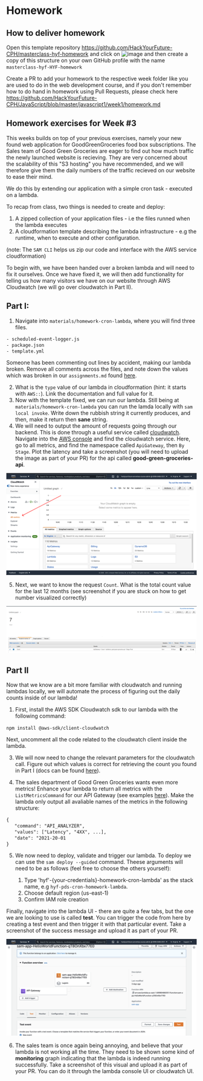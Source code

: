 # Homework

## How to deliver homework

Open this template repository https://github.com/HackYourFuture-CPH/masterclass-hyf-homework and click on ![image](https://user-images.githubusercontent.com/6642037/115988976-3796da80-a5bc-11eb-9184-554a2218b2ae.png) and then create a copy of this structure on your own GitHub profile with the name `masterclass-hyf-HYF-homework`

Create a PR to add your homework to the respective week folder like you are used to do in the web development course, and if you don't remember how to do hand in homework using Pull Requests, please check here https://github.com/HackYourFuture-CPH/JavaScript/blob/master/javascript1/week1/homework.md

## Homework exercises for Week #3

This weeks builds on top of your previous exercises, namely your new found web application for GoodGreenGroceries food box subscriptions. The Sales team of Good Green Groceries are eager to find out how much traffic the newly launched website is recieving. They are very concerned about the scalability of this "S3 hosting" you have recommended, and we will therefore give them the daily numbers of the traffic recieved on our website to ease their mind.

We do this by extending our application with a simple cron task - executed on a lambda.

To recap from class, two things is needed to create and deploy:

1. A zipped collection of your application files - i.e the files runned when the lambda executes
2. A cloudformation template describing the lambda infrastructure - e.g the runtime, when to execute and other configuration.

(note: The `SAM CLI` helps us zip our code and interface with the AWS service cloudformation)

To begin with, we have been handed over a broken lambda and will need to fix it ourselves. Once we have fixed it, we will then add functionality for telling us how many visitors we have on our website through AWS Cloudwatch (we will go over cloudwatch in Part II).

## Part I:

1. Navigate into `materials/homework-cron-lambda`, where you will find three files.

```
- scheduled-event-logger.js
- package.json
- template.yml
```

Someone has been commenting out lines by accident, making our lambda broken. Remove all comments across the files, and note down the values which was broken in our `assignments.md` found [here](https://github.com/HackYourFuture-CPH/hyf-serverless-course/blob/main/week3/materials/homework-cron-lambda/assignments.md]).

2. What is the `type` value of our lambda in cloudformation (hint: it starts with `AWS::`). Link the documentation and full value for it.
3. Now with the template fixed, we can run our lambda. Still being at `materials/homework-cron-lambda` you can run the lamda locally with `sam local invoke`. Write down the rubbish string it currently produces, and then, make it return then **sane** string.
4. We will need to output the amount of requests going through our backend. This is done through a useful service called [cloudwatch](https://aws.amazon.com/cloudwatch/). Navigate into the [AWS console](https://console.aws.amazon.com) and find the cloudwatch service. Here, go to all metrics, and find the namespace called `ApiGateway`, then `By Stage`. Plot the latency and take a screenshot (you will need to upload the image as part of your PR) for the api called **good-green-groceries-api**.

![Kiku](../images/cloudwatch_metrics.png)

5. Next, we want to know the request `Count`. What is the total count value for the last 12 months (see screenshot if you are stuck on how to get number visualized correctly)

![Kiku](../images/cloudwatch_api_count.png)

## Part II

Now that we know are a bit more familiar with cloudwatch and running lambdas locally, we will automate the process of figuring out the daily counts inside of our lambda!

1. First, install the AWS SDK Cloudwatch sdk to our lambda with the following command:

`npm install @aws-sdk/client-cloudwatch`

Next, uncomment all the code related to the cloudwatch client inside the lambda.

3. We will now need to change the relevant parameters for the cloudwatch call. Figure out which values is correct for retrieving the count you found in Part I (docs can be found [here](https://docs.aws.amazon.com/apigateway/latest/developerguide/api-gateway-metrics-and-dimensions.html)).

4. The sales department of Good Green Groceries wants even more metrics! Enhance your lambda to return all metrics with the `ListMetricsCommand` for our API Gateway (see examples [here](https://docs.aws.amazon.com/sdk-for-javascript/v3/developer-guide/cloudwatch-examples-getting-metrics.html)). Make the lambda only output all avaliable names of the metrics in the following structure:

```
{
   "command": "API_ANALYZER",
   "values": ["Latency", "4XX", ...],
   "date": "2021-20-01
}
```

5. We now need to deploy, validate and trigger our lambda. To deploy we can use the `sam deploy --guided` command. Theese arguments will need to be as follows (feel free to choose the others yourself):

   1. Type 'hyf'-{your-credentials}-homework-cron-lambda' as the stack name, e.g `hyf-pds-cron-homework-lambda`.
   2. Choose default region (us-east-1)
   3. Confirm IAM role creation

Finally, navigate into the lambda UI - there are quite a few tabs, but the one we are looking to use is called **test**. You can trigger the code from here by creating a test event and then trigger it with that particular event. Take a screenshot of the success message and upload it as part of your PR.

![Kiku](../images/lambda_invoke_ui.png)

6. The sales team is once again being annoying, and believe that your lambda is not working all the time. They need to be shown some kind of **monitoring** graph indicating that the lambda is indeed running successfully. Take a screenshot of this visual and upload it as part of your PR. You can do it through the lambda console UI or cloudwatch UI.
